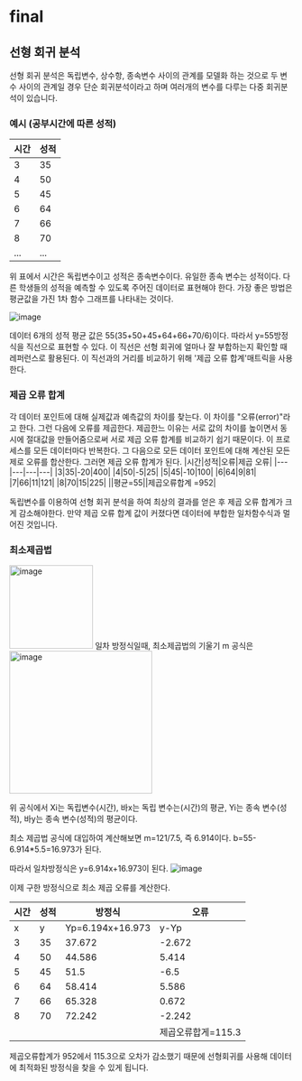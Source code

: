 # final
## 선형 회귀 분석
선형 회귀 분석은 독립변수, 상수항, 종속변수 사이의 관계를 모델화 하는 것으로 두 변수 사이의 관계일 경우 단순 회귀분석이라고 하며 여러개의 변수를 다루는 다중 회귀분석이 있습니다.

### 예시 (공부시간에 따른 성적)
|시간|성적|
|---|---|
|3|35|
|4|50|
|5|45|
|6|64|
|7|66|
|8|70|
|...|...|

위 표에서 시간은 독립변수이고 성적은 종속변수이다. 유일한 종속 변수는 성적이다. 다른 학생들의 성적을 예측할 수 있도록 주어진 데이터로 표현해야 한다. 가장 좋은 방법은 평균값을 가진 1차 함수 그래프를 나타내는 것이다. 

![image](https://user-images.githubusercontent.com/101376842/174037154-169bee09-e6f0-45c5-9b0e-6b5dfcce1883.png)

데이터 6개의 성적 평균 값은 55(35+50+45+64+66+70/6)이다. 따라서 y=55방정식을 직선으로 표현할 수 있다. 이 직선은 선형 회귀에 얼마나 잘 부합하는지 확인할 때 레퍼런스로 활용된다. 이 직선과의 거리를 비교하기 위해 '제곱 오류 합계'매트릭을 사용한다.

### 제곱 오류 합계
각 데이터 포인트에 대해 실제값과 예측값의 차이를 찾는다. 이 차이를 "오류(error)"라고 한다. 그런 다음에 오류를 제곱한다. 제곱한느 이유는 서로 값의 차이를 높이면서 동시에 절대값을 만들어줌으로써 서로 제곱 오류 합계를 비교하기 쉽기 때문이다. 이 프로세스를 모든 데이터마다 반복한다. 그 다음으로 모든 데이터 포인트에 대해 계산된 모든 제로 오류를 합산한다. 그러면 제곱 오류 합계가 된다.
|시간|성적|오류|제곱 오류|
|---|---|---|---|
|3|35|-20|400|
|4|50|-5|25|
|5|45|-10|100|
|6|64|9|81|
|7|66|11|121|
|8|70|15|225|
||평균=55||제곱오류합계 =952|

독립변수를 이용하여 선형 회귀 분석을 하여 최상의 결과를 얻은 후 제곱 오류 합계가 크게 감소해야한다. 만약 제곱 오류 합계 값이 커졌다면 데이터에 부합한 일차함수식과 멀어진 것입니다.

### 최소제곱법
<img width="148" alt="image" src="https://user-images.githubusercontent.com/101376842/174251916-b207f05d-86b9-4ea2-a04e-6e83e0d626a4.png"> 일차 방정식일때, 최소제곱법의 기울기 m 공식은
<img width="253" alt="image" src="https://user-images.githubusercontent.com/101376842/174252756-d4cd33e9-7d2f-43b8-ae59-d6d8c48c594a.png">

위 공식에서 Xi는 독립변수(시간), 바x는 독립 변수는(시간)의 평균, Yi는 종속 변수(성적), 바y는 종속 변수(성적)의 평균이다.

최소 제곱법 공식에 대입하여 계산해보면 m=121/7.5, 즉 6.914이다.
b=55-6.914*5.5=16.973가 된다.

따라서 일차방정식은 y=6.914x+16.973이 된다.
![image](https://user-images.githubusercontent.com/101376842/174254926-36e53eb4-3e68-43c0-b354-21aa9b89af58.png)

이제 구한 방정식으로 최소 제곱 오류를 계산한다.

|시간|성적|방정식|오류|
|---|---|---|---|
|x|y|Yp=6.194x+16.973|y-Yp|오류제곱|
|3|35|37.672|-2.672|7.139584|
|4|50|44.586|5.414|29.3114|
|5|45|51.5|-6.5|42.25|
|6|64|58.414|5.586|31.2034|
|7|66|65.328|0.672|0.451584|
|8|70|72.242|-2.242|5.026564|
||||제곱오류합게=115.3|

제곱오류합계가 952에서 115.3으로 오차가 감소했기 때문에 선형회귀를 사용해 데이터에 최적화된 방정식을 찾을 수 있게 됩니다.
